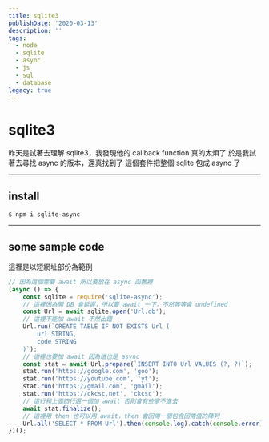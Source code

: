 ```yaml
---
title: sqlite3
publishDate: '2020-03-13'
description: ''
tags:
  - node
  - sqlite
  - async
  - js
  - sql
  - database
legacy: true
---
```


# sqlite3

昨天是試著去理解 sqlite3，我發現他的 callback function 真的太煩了
於是我試著去尋找 async 的版本，還真找到了
這個套件把整個 sqlite 包成 async 了

---

## install

```
$ npm i sqlite-async
```

---

## some sample code

這裡是以短網址部份為範例

```js
// 因為這個需要 await 所以要放在 async 函數裡
(async () => {
	const sqlite = require('sqlite-async');
	// 這裡因為開 DB 會延遲，所以要 await 一下，不然等等會 undefined
	const Url = await sqlite.open('Url.db');
	// 這裡不能加 await 不然出錯
	Url.run(`CREATE TABLE IF NOT EXISTS Url (
        url STRING,
        code STRING
    )`);
	// 這裡也要加 await 因為這也是 async
	const stat = await Url.prepare(`INSERT INTO Url VALUES (?, ?)`);
	stat.run('https://google.com', 'goo');
	stat.run('https://youtube.com', 'yt');
	stat.run('https://gmail.com', 'gmail');
	stat.run('https://ckcsc,net', 'ckcsc');
	// 這行和上面四行選一個加 await 否則會有些家不進去
	await stat.finalize();
	// 這裡用 then 也可以用 await，then 會回傳一個包含回傳值的陣列
	Url.all('SELECT * FROM Url').then(console.log).catch(console.error);
})();
```
